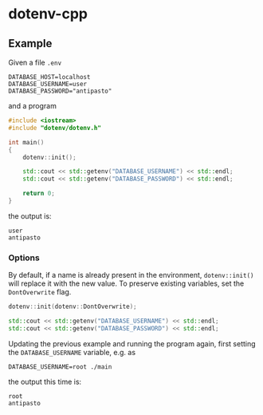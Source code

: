 # dotenv-cpp

## Example

Given a file `.env`

```shell
DATABASE_HOST=localhost
DATABASE_USERNAME=user
DATABASE_PASSWORD="antipasto"
```

and a program

```cpp
#include <iostream>
#include "dotenv/dotenv.h"

int main()
{
    dotenv::init();

    std::cout << std::getenv("DATABASE_USERNAME") << std::endl;
    std::cout << std::getenv("DATABASE_PASSWORD") << std::endl;

    return 0;
}
```

the output is:

```
user
antipasto
```

### Options

By default, if a name is already present in the environment, `dotenv::init()` will replace it with the new value. To preserve existing variables, set the `DontOverwrite` flag.

```cpp
dotenv::init(dotenv::DontOverwrite);

std::cout << std::getenv("DATABASE_USERNAME") << std::endl;
std::cout << std::getenv("DATABASE_PASSWORD") << std::endl;
```

Updating the previous example and running the program again, first setting the `DATABASE_USERNAME` variable, e.g. as

```
DATABASE_USERNAME=root ./main
```

the output this time is:

```
root
antipasto
```
